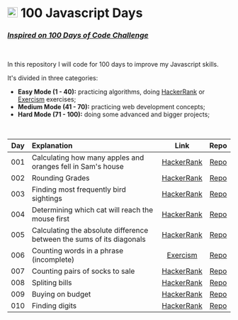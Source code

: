 <div align="left">

  # <img height="23" width="23" src='https://cdn.jsdelivr.net/gh/devicons/devicon/icons/javascript/javascript-original.svg'> 100 Javascript Days

  ### _[Inspired on 100 Days of Code Challenge](https://www.100daysofcode.com/)_

  <br/>

  In this repository I will code for 100 days to improve my Javascript skills.

  It's divided in three categories:

  - **Easy Mode (1 - 40):** practicing algorithms, doing [HackerRank](https://www.hackerrank.com/) or [Exercism](https://exercism.org/) exercises;
  - **Medium Mode (41 - 70):** practicing web development concepts;
  - **Hard Mode (71 - 100):** doing some advanced and bigger projects;

  <br/>

  | Day | Explanation | Link | Repo |
  |:---:|:---|:---:|:---:|
  | 001 | Calculating how many apples and oranges fell in Sam's house | [HackerRank](https://www.hackerrank.com/challenges/apple-and-orange/problem?isFullScreen=true) | [Repo](https://github.com/akadot/100-javascript-days/blob/master/(01-40)%20Algorithms/01-oranges-and-apples.js) |
  | 002 | Rounding Grades | [HackerRank](https://www.hackerrank.com/challenges/grading/problem?isFullScreen=true) | [Repo](https://github.com/akadot/100-javascript-days/blob/master/(01-40)%20Algorithms/02-grading-students.js) |
  | 003 | Finding most frequently bird sightings | [HackerRank](https://www.hackerrank.com/challenges/migratory-birds/problem?isFullScreen=true) | [Repo](https://github.com/akadot/100-javascript-days/blob/master/(01-40)%20Algorithms/03-migratory-birds.js) |
  | 004 | Determining which cat will reach the mouse first | [HackerRank](https://www.hackerrank.com/challenges/cats-and-a-mouse/problem?isFullScreen=true) | [Repo](https://github.com/akadot/100-javascript-days/blob/master/(01-40)%20Algorithms/04-cats-and-mouses.js) |
  | 005 | Calculating the absolute difference between the sums of its diagonals | [HackerRank](https://www.hackerrank.com/challenges/diagonal-difference/problem?isFullScreen=true) | [Repo](https://github.com/akadot/100-javascript-days/blob/master/(01-40)%20Algorithms/05-diagonal-difference.js) |
  | 006 | Counting words in a phrase (incomplete) | [Exercism](https://exercism.org/tracks/javascript/exercises/word-count) | [Repo](https://github.com/akadot/100-javascript-days/blob/master/(01-40)%20Algorithms/06-word-count.js) |
  | 007 | Counting pairs of socks to sale | [HackerRank](https://www.hackerrank.com/challenges/sock-merchant/problem?isFullScreen=true) | [Repo](https://github.com/akadot/100-javascript-days/blob/master/(01-40)%20Algorithms/07-sales-by-match.js) |
  | 008 | Spliting bills | [HackerRank](https://www.hackerrank.com/challenges/bon-appetit/problem?isFullScreen=true) | [Repo](https://github.com/akadot/100-javascript-days/blob/master/(01-40)%20Algorithms/08-bill-division.js) |
  | 009 | Buying on budget | [HackerRank](https://www.hackerrank.com/challenges/electronics-shop/problem?isFullScreen=true) | [Repo](https://github.com/akadot/100-javascript-days/blob/master/(01-40)%20Algorithms/09-eletronics-shop.js) |
  | 010 | Finding digits | [HackerRank](https://www.hackerrank.com/challenges/find-digits/problem?isFullScreen=true) | [Repo](https://github.com/akadot/100-javascript-days/blob/master/(01-40)%20Algorithms/10-find-digits.js) |

</div>
